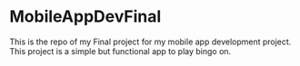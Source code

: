 # MobileAppDevFinal
This is the repo of my Final project for my mobile app development project. 
This project is a simple but functional app to play bingo on. 
